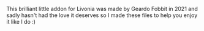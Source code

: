 This brilliant little addon for Livonia was made by Geardo Fobbit in 2021 and sadly hasn't had the love it deserves so I made these files to help you enjoy it like I do :)

